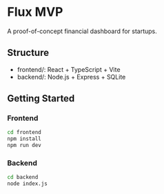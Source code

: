 # Flux MVP

A proof-of-concept financial dashboard for startups.

## Structure
- frontend/: React + TypeScript + Vite
- backend/: Node.js + Express + SQLite

## Getting Started

### Frontend
```sh
cd frontend
npm install
npm run dev
```

### Backend
```sh
cd backend
node index.js
```


